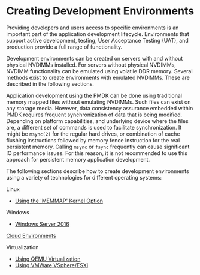 # Creating Development Environments

Providing developers and users access to specific environments is an important part of the application development lifecycle. Environments that support active development, testing, User Acceptance Testing \(UAT\), and production provide a full range of functionality.

Development environments can be created on servers with and without physical NVDIMMs installed. For servers without physical NVDIMMs, NVDIMM functionality can be emulated using volatile DDR memory. Several methods exist to create environments with emulated NVDIMMs. These are described in the following sections.

Application development using the PMDK can be done using traditional memory mapped files without emulating NVDIMMs. Such files can exist on any storage media. However, data consistency assurance embedded within PMDK requires frequent synchronization of data that is being modified. Depending on platform capabilities, and underlying device where the files are, a different set of commands is used to facilitate synchronization. It might be `msync(2)` for the regular hard drives, or combination of cache flushing instructions followed by memory fence instruction for the real persistent memory. Calling `msync` or `fsync` frequently can cause significant IO performance issues. For this reason, it is not recommended to use this approach for persistent memory application development.

The following sections describe how to create development environments using a variety of technologies for different operating systems:

Linux

* [Using the 'MEMMAP' Kernel Option](linux-environments/linux-memmap.md)

Windows

* [Windows Server 2016](windows-environments.md)

[Cloud Environments](cloud-environments.md)

Virtualization

* [Using QEMU Virtualization](virtualization/qemu.md)
* [Using VMWare VSphere/ESXi](virtualization/vmware-vsphere-esxi.md)

